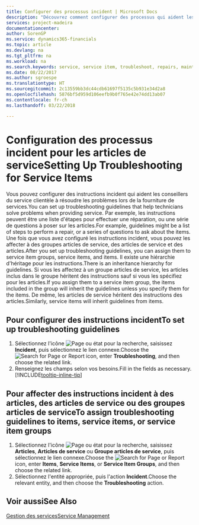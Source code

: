 ```yaml
---
title: Configurer des processus incident | Microsoft Docs
description: "Découvrez comment configurer des processus qui aident les conseillers du service clientèle à identifier et à résoudre les problèmes liés aux articles de service."
services: project-madeira
documentationcenter: 
author: SorenGP
ms.service: dynamics365-financials
ms.topic: article
ms.devlang: na
ms.tgt_pltfrm: na
ms.workload: na
ms.search.keywords: service, service item, troubleshoot, repairs, maintenance
ms.date: 08/22/2017
ms.author: sgroespe
ms.translationtype: HT
ms.sourcegitcommit: 2c13559bb3dc44cdb61697f5135c5b931e34d2a8
ms.openlocfilehash: 5876bf5d959d106eefb9b0f765e42e74dd13ab07
ms.contentlocale: fr-ch
ms.lasthandoff: 03/22/2018

---
```


# <a name="setting-up-troubleshooting-for-service-items"></a><span data-ttu-id="3ea9d-103">Configuration des processus incident pour les articles de service</span><span class="sxs-lookup"><span data-stu-id="3ea9d-103">Setting Up Troubleshooting for Service Items</span></span>
<span data-ttu-id="3ea9d-104">Vous pouvez configurer des instructions incident qui aident les conseillers du service clientèle à résoudre les problèmes lors de la fourniture de services.</span><span class="sxs-lookup"><span data-stu-id="3ea9d-104">You can set up troubleshooting guidelines that help technicians solve problems when providing service.</span></span> <span data-ttu-id="3ea9d-105">Par exemple, les instructions peuvent être une liste d'étapes pour effectuer une réparation, ou une série de questions à poser sur les articles.</span><span class="sxs-lookup"><span data-stu-id="3ea9d-105">For example, guidelines might be a list of steps to perform a repair, or a series of questions to ask about the items.</span></span> <span data-ttu-id="3ea9d-106">Une fois que vous avez configuré les instructions incident, vous pouvez les affecter à des groupes articles de service, des articles de service et des articles.</span><span class="sxs-lookup"><span data-stu-id="3ea9d-106">After you set up troubleshooting guidelines, you can assign them to service item groups, service items, and items.</span></span> <span data-ttu-id="3ea9d-107">Il existe une hiérarchie d'héritage pour les instructions.</span><span class="sxs-lookup"><span data-stu-id="3ea9d-107">There is an inheritance hierarchy for guidelines.</span></span> <span data-ttu-id="3ea9d-108">Si vous les affectez à un groupe articles de service, les articles inclus dans le groupe héritent des instructions sauf si vous les spécifiez pour les articles.</span><span class="sxs-lookup"><span data-stu-id="3ea9d-108">If you assign them to a service item group, the items included in the group will inherit the guidelines unless you specify them for the items.</span></span> <span data-ttu-id="3ea9d-109">De même, les articles de service héritent des instructions des articles.</span><span class="sxs-lookup"><span data-stu-id="3ea9d-109">Similarly, service items will inherit guidelines from items.</span></span>  

## <a name="to-set-up-troubleshooting-guidelines"></a><span data-ttu-id="3ea9d-110">Pour configurer des instructions incident</span><span class="sxs-lookup"><span data-stu-id="3ea9d-110">To set up troubleshooting guidelines</span></span>
1. <span data-ttu-id="3ea9d-111">Sélectionnez l'icône ![Page ou état pour la recherche](media/ui-search/search_small.png "Page ou état pour la recherche"), saisissez **Incident**, puis sélectionnez le lien connexe.</span><span class="sxs-lookup"><span data-stu-id="3ea9d-111">Choose the ![Search for Page or Report](media/ui-search/search_small.png "Search for Page or Report icon") icon, enter **Troubleshooting**, and then choose the related link.</span></span>  
2. <span data-ttu-id="3ea9d-112">Renseignez les champs selon vos besoins.</span><span class="sxs-lookup"><span data-stu-id="3ea9d-112">Fill in the fields as necessary.</span></span> [!INCLUDE[tooltip-inline-tip](includes/tooltip-inline-tip_md.md)]  

## <a name="to-assign-troubleshooting-guidelines-to-items-service-items-or-service-item-groups"></a><span data-ttu-id="3ea9d-113">Pour affecter des instructions incident à des articles, des articles de service ou des groupes articles de service</span><span class="sxs-lookup"><span data-stu-id="3ea9d-113">To assign troubleshooting guidelines to items, service items, or service item groups</span></span>
1. <span data-ttu-id="3ea9d-114">Sélectionnez l'icône ![Page ou état pour la recherche](media/ui-search/search_small.png "Page ou état pour la recherche"), saisissez **Articles**, **Articles de service** ou **Groupe articles de service**, puis sélectionnez le lien connexe.</span><span class="sxs-lookup"><span data-stu-id="3ea9d-114">Choose the ![Search for Page or Report](media/ui-search/search_small.png "Search for Page or Report icon") icon, enter **Items**, **Service Items**, or **Service Item Groups**, and then choose the related link.</span></span>  
2. <span data-ttu-id="3ea9d-115">Sélectionnez l'entité appropriée, puis l'action **Incident**.</span><span class="sxs-lookup"><span data-stu-id="3ea9d-115">Choose the relevant entity, and then choose the **Troubleshooting** action.</span></span>  

## <a name="see-also"></a><span data-ttu-id="3ea9d-116">Voir aussi</span><span class="sxs-lookup"><span data-stu-id="3ea9d-116">See Also</span></span>
[<span data-ttu-id="3ea9d-117">Gestion des services</span><span class="sxs-lookup"><span data-stu-id="3ea9d-117">Service Management</span></span>](service-service.md)
